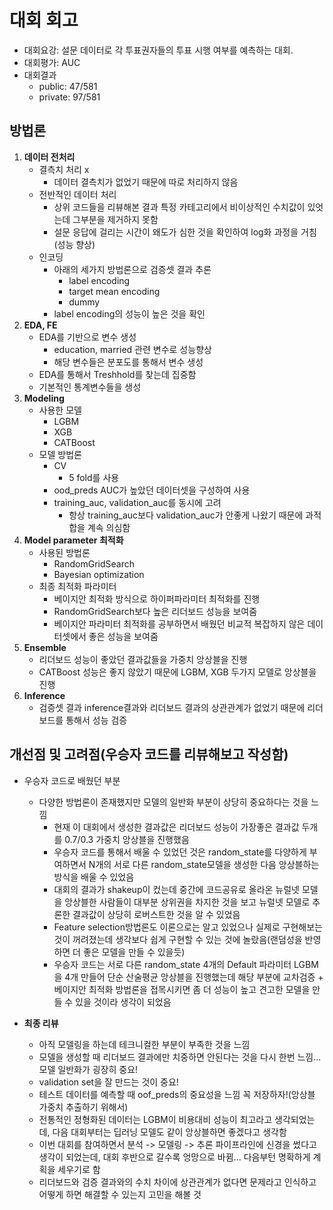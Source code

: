 # 대회 회고

- 대회요강: 설문 데이터로 각 투표권자들의 투표 시행 여부를 예측하는 대회.
- 대회평가: AUC
- 대회결과
  - public: 47/581
  - private: 97/581

## 방법론
  1. **데이터 전처리**
      - 결측치 처리 x
        - 데이터 결측치가 없었기 때문에 따로 처리하지 않음
      - 전반적인 데이터 처리
        - 상위 코드들을 리뷰해본 결과 특정 카테고리에서 비이상적인 수치값이 있엇는데 그부분을 제거하지 못함
        - 설문 응답에 걸리는 시간이 왜도가 심한 것을 확인하여 log화 과정을 거침(성능 향상)
      - 인코딩
        - 아래의 세가지 방법론으로 검증셋 결과 추론
          - label encoding
          - target mean encoding
          - dummy
        - label encoding의 성능이 높은 것을 확인
  2. **EDA, FE**
      - EDA를 기반으로 변수 생성
        - education, married 관련 변수로 성능향상
        - 해당 변수들은 분포도를 통해서 변수 생성
      - EDA를 통해서 Treshhold를 찾는데 집중함
      - 기본적인 통계변수들을 생성
  3. **Modeling**
      - 사용한 모델
        - LGBM
        - XGB
        - CATBoost
      - 모델 방법론
        - CV
          - 5 fold를 사용
        - ood_preds AUC가 높았던 데이터셋을 구성하여 사용
        - training_auc, validation_auc를 동시에 고려
          - 항상 training_auc보다 validation_auc가 안좋게 나왔기 때문에 과적합을 계속 의심함
  4. **Model parameter 최적화**
      - 사용된 방법론
        - RandomGridSearch
        - Bayesian optimization
      - 최종 최적화 파라미터
        - 베이지안 최적화 방식으로 하이퍼파라미터 최적화를 진행
        - RandomGridSearch보다 높은 리더보드 성능을 보여줌
        - 베이지안 파라미터 최적화를 공부하면서 배웠던 비교적 복잡하지 않은 데이터셋에서 좋은 성능을 보여줌
  5. **Ensemble**
      - 리더보드 성능이 좋았던 결과값들을 가중치 앙상블을 진행
      - CATBoost 성능은 좋지 않았기 때문에 LGBM, XGB 두가지 모델로 앙상블을 진행
  6. **Inference**
      - 검증셋 결과 inference결과와 리더보드 결과의 상관관계가 없었기 때문에 리더보드를 통해서 성능 검증



## 개선점 및 고려점(**우승자 코드를 리뷰해보고 작성함**)
  - 우승자 코드로 배웠던 부분
    - 다양한 방법론이 존재했지만 모델의 일반화 부분이 상당히 중요하다는 것을 느낌
      - 현재 이 대회에서 생성한 결과값은 리더보드 성능이 가장좋은 결과값 두개를 0.7/0.3 가중치 앙상블을 진행했음
      - 우승자 코드를 통해서 배울 수 있었던 것은 random_state를 다양하게 부여하면서 N개의 서로 다른 random_state모델을 생성한 다음 앙상블하는 방식을 배울 수 있었음
      - 대회의 결과가 shakeup이 컸는데 중간에 코드공유로 올라온 뉴럴넷 모델을 앙상블한 사람들이 대부분 상위권을 차지한 것을 보고 뉴럴넷 모델로 추론한 결과값이 상당히 로버스트한 것을 알 수 있었음
      - Feature selection방법론도 이론으로는 알고 있었으나 실제로 구현해보는 것이 꺼려졌는데 생각보다 쉽게 구현할 수 있는 것에 놀랐음(랜덤성을 반영하면 더 좋은 모델을 만들 수 있을듯)
      - 우승자 코드는 서로 다른 random_state 4개의 Default 파라미터 LGBM을 4개 만들어 단순 산술평균 앙상블을 진행했는데 해당 부분에 교차검증 + 베이지안 최적화 방법론을 접목시키면 좀 더 성능이 높고 견고한 모델을 만들 수 있을 것이라 생각이 되었음

  - **최종 리뷰**
    - 아직 모델링을 하는데 테크니컬한 부분이 부족한 것을 느낌
    - 모델을 생성할 때 리더보드 결과에만 치중하면 안된다는 것을 다시 한번 느낌... 모델 일반화가 굉장히 중요!
    - validation set을 잘 만드는 것이 중요!
    - 테스트 데이터를 예측할 때 oof_preds의 중요성을 느낌 꼭 저장하자!(앙상블 가중치 추출하기 위해서)
    - 전통적인 정형화된 데이터는 LGBM이 비용대비 성능이 최고라고 생각되었는데, 다음 대회부터는 딥러닝 모델도 같이 앙상블하면 좋겠다고 생각함
    - 이번 대회를 참여하면서 분석 -> 모델링 -> 추론 파이프라인에 신경을 썼다고 생각이 되었는데, 대회 후반으로 갈수록 엉망으로 바뀜... 다음부턴 명확하게 계획을 세우기로 함
    - 리더보드와 검증 결과와의 수치 차이에 상관관계가 없다면 문제라고 인식하고 어떻게 하면 해결할 수 있는지 고민을 해볼 것



